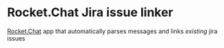 # Rocket.Chat Jira issue linker
[Rocket.Chat](https://rocket.chat) app that automatically parses messages and links *existing* jira issues
